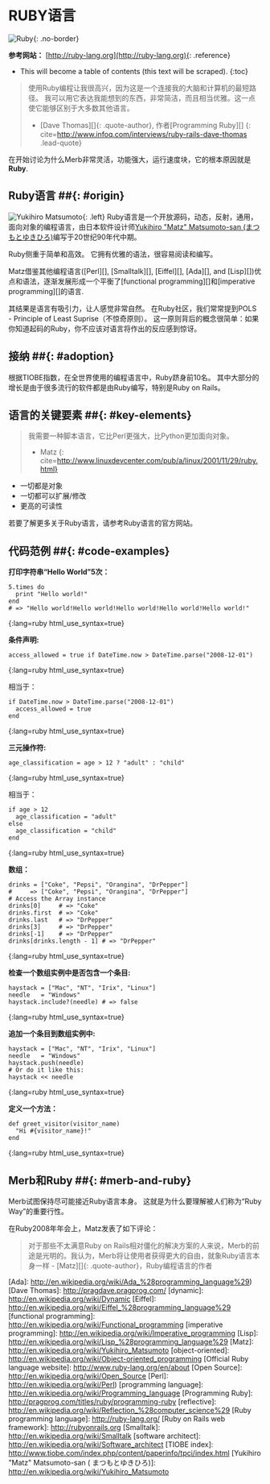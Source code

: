 # RUBY语言

![Ruby](/images/ruby-header.gif){: .no-border}

**参考网站：**
[http://ruby-lang.org](http://ruby-lang.org){: .reference}

* This will become a table of contents (this text will be scraped).
{:toc}

> 使用Ruby编程让我很高兴，因为这是一个连接我的大脑和计算机的最短路径。 我可以用它表达我能想到的东西，非常简洁，而且相当优雅。这一点使它能够区别于大多数其他语言。
> - [Dave Thomas][]{: .quote-author}, 作者[Programming Ruby][]
{: cite=http://www.infoq.com/interviews/ruby-rails-dave-thomas .lead-quote}

在开始讨论为什么Merb非常灵活，功能强大，运行速度块，它的根本原因就是**Ruby**.

## Ruby语言 ##{: #origin}
![Yukihiro Matsumoto](/images/Yukihiro_Matsumoto.jpg){: .left}
Ruby语言是一个开放源码，动态，反射，通用，面向对象的编程语言，由日本软件设计师[Yukihiro "Matz" Matsumoto-san (まつもとゆきひろ)](http://en.wikipedia.org/wiki/Yukihiro_Matsumoto)编写于20世纪90年代中期。

Ruby侧重于简单和高效。 它拥有优雅的语法，很容易阅读和编写。

Matz借鉴其他编程语言([Perl][], [Smalltalk][], [Eiffel][], [Ada][], and [Lisp][])优点和语法，逐渐发展形成一个平衡了[functional programming][]和[imperative programming][]的语言.

其结果是语言有吸引力，让人感觉非常自然。 在Ruby社区，我们常常提到POLS - Principle of Least Suprise（不惊奇原则）。 这一原则背后的概念很简单：如果你知道起码的Ruby，你不应该对语言将作出的反应感到惊讶。

## 接纳 ##{: #adoption}
根据TIOBE指数，在全世界使用的编程语言中，Ruby跻身前10名。 其中大部分的增长是由于很多流行的软件都是由Ruby编写，特别是Ruby on Rails。

## 语言的关键要素 ##{: #key-elements}

> 我需要一种脚本语言，它比Perl更强大，比Python更加面向对象。
> - Matz
{: cite=http://www.linuxdevcenter.com/pub/a/linux/2001/11/29/ruby.html}

* 一切都是对象
* 一切都可以扩展/修改
* 更高的可读性

若要了解更多关于Ruby语言，请参考Ruby语言的官方网站。

## 代码范例 ##{: #code-examples}

**打印字符串“Hello World”5次：**

    5.times do
      print "Hello world!"
    end
    # => "Hello world!Hello world!Hello world!Hello world!Hello world!"
{:lang=ruby html_use_syntax=true}

**条件声明:**

    access_allowed = true if DateTime.now > DateTime.parse("2008-12-01")
{:lang=ruby html_use_syntax=true}

相当于：

    if DateTime.now > DateTime.parse("2008-12-01")
      access_allowed = true
    end
{:lang=ruby html_use_syntax=true}

**三元操作符:**

    age_classification = age > 12 ? "adult" : "child"
{:lang=ruby html_use_syntax=true}

相当于：

    if age > 12
      age_classification = "adult"
    else
      age_classification = "child"
    end

{:lang=ruby html_use_syntax=true}

**数组：**

	drinks = ["Coke", "Pepsi", "Orangina", "DrPepper"]
	#     => ["Coke", "Pepsi", "Orangina", "DrPepper"]
	# Access the Array instance
	drinks[0]     # => "Coke"
	drinks.first  # => "Coke"
	drinks.last   # => "DrPepper"
	drinks[3]     # => "DrPepper"
	drinks[-1]    # => "DrPepper"
	drinks[drinks.length - 1] # => "DrPepper"
{:lang=ruby html_use_syntax=true}


**检查一个数组实例中是否包含一个条目:**

	haystack = ["Mac", "NT", "Irix", "Linux"]
	needle   = "Windows"
	haystack.include?(needle) # => false
{:lang=ruby html_use_syntax=true}

**追加一个条目到数组实例中:**

	haystack = ["Mac", "NT", "Irix", "Linux"]
	needle   = "Windows"
	haystack.push(needle)
	# Or do it like this:
	haystack << needle
{:lang=ruby html_use_syntax=true}

**定义一个方法：**

    def greet_visitor(visitor_name)
      "Hi #{visitor_name}!"
    end
{:lang=ruby html_use_syntax=true}

## Merb和Ruby ##{: #merb-and-ruby}

Merb试图保持尽可能接近Ruby语言本身。 这就是为什么要理解被人们称为“Ruby Way”的重要行性。

在Ruby2008年年会上，Matz发表了如下评论：
> 对于那些不太满意Ruby on Rails相对僵化的解决方案的人来说，Merb的前途是光明的。我认为，Merb将让使用者获得更大的自由，就象Ruby语言本身一样 - [Matz][]{: .quote-author}，Ruby编程语言的作者

[Ada]: http://en.wikipedia.org/wiki/Ada_%28programming_language%29)
[Dave Thomas]:          http://pragdave.pragprog.com/
[dynamic]:              http://en.wikipedia.org/wiki/Dynamic
[Eiffel]: http://en.wikipedia.org/wiki/Eiffel_%28programming_language%29
[functional programming]: http://en.wikipedia.org/wiki/Functional_programming
[imperative programming]: http://en.wikipedia.org/wiki/Imperative_programming
[Lisp]: http://en.wikipedia.org/wiki/Lisp_%28programming_language%29
[Matz]:                 http://en.wikipedia.org/wiki/Yukihiro_Matsumoto
[object-oriented]: http://en.wikipedia.org/wiki/Object-oriented_programming
[Official Ruby language website]: http://www.ruby-lang.org/en/about
[Open Source]:          http://en.wikipedia.org/wiki/Open_Source
[Perl]:                 http://en.wikipedia.org/wiki/Perl)
[programming language]: http://en.wikipedia.org/wiki/Programming_language
[Programming Ruby]:     http://pragprog.com/titles/ruby/programming-ruby
[reflective]: http://en.wikipedia.org/wiki/Reflection_%28computer_science%29
[Ruby programming language]: http://ruby-lang.org/
[Ruby on Rails web framework]: http://rubyonrails.org
[Smalltalk]:            http://en.wikipedia.org/wiki/Smalltalk
[software architect]:   http://en.wikipedia.org/wiki/Software_architect
[TIOBE index]:  http://www.tiobe.com/index.php/content/paperinfo/tpci/index.html
[Yukihiro "Matz" Matsumoto-san ( まつもとゆきひろ)]:  http://en.wikipedia.org/wiki/Yukihiro_Matsumoto


